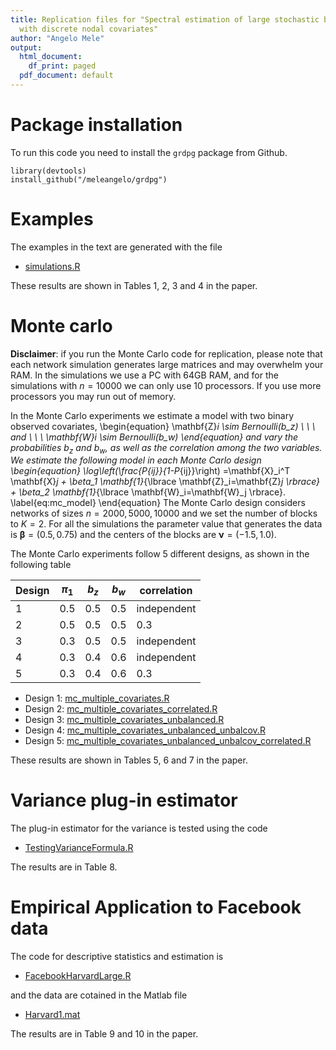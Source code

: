 ```yaml
---
title: Replication files for "Spectral estimation of large stochastic blockmodels
  with discrete nodal covariates"
author: "Angelo Mele"
output:
  html_document:
    df_print: paged
  pdf_document: default
---
```


# Package installation

To run this code you need to install the `grdpg` package from Github.

```{r}
library(devtools)
install_github("/meleangelo/grdpg")
```

# Examples
The examples in the text are generated with the file

- [simulations.R](simulations.R)

These results are shown in Tables 1, 2, 3 and 4 in the paper.

# Monte carlo
**Disclaimer**: if you run the Monte Carlo code for replication, please note that each network simulation generates large matrices and may overwhelm your RAM. In the simulations we use a PC with 64GB RAM, and for the simulations with $n=10000$ we can only use 10 processors. If you use more processors you may run out of memory.


In the Monte Carlo experiments we estimate a model with two binary observed covariates, 
\begin{equation}
\mathbf{Z}_i \sim Bernoulli(b_z) \ \ \  and \ \ \  \mathbf{W}_i \sim Bernoulli(b_w)
\end{equation}
and vary the probabilities $b_z$ and $b_w$, as well as the correlation among the two variables. We estimate the following model in each Monte Carlo design
\begin{equation}
    \log\left(\frac{P_{ij}}{1-P_{ij}}\right) =\mathbf{X}_i^T \mathbf{X}_j + \beta_1 \mathbf{1}_{\lbrace \mathbf{Z}_i=\mathbf{Z}_j \rbrace} + \beta_2 \mathbf{1}_{\lbrace \mathbf{W}_i=\mathbf{W}_j \rbrace}.
    \label{eq:mc_model}
\end{equation}
The Monte Carlo design considers networks of sizes $n=2000, 5000, 10000$ and we set the number of blocks to $K=2$. For all the simulations the parameter value that generates the data is $\mathbf{\beta} = (0.5,0.75)$ and the centers of the blocks are $\mathbf{\nu}=(-1.5,1.0)$.

The Monte Carlo experiments follow 5 different designs, as shown in the following table



| Design   | $\pi_1$   | $b_z$   | $b_w$   | correlation |
| ----- | ---- | --- | --- | ----- |  
1   | $0.5$  |  $0.5$ | $0.5$ |  independent |
      2   | $0.5$  |  $0.5$ | $0.5$ |  $0.3$ |
      3   | $0.3$  |  $0.5$ | $0.5$ |  independent |
      4   | $0.3$  |  $0.4$ | $0.6$ |  independent |
      5   | $0.3$  |  $0.4$ | $0.6$ |  $0.3$ |


- Design 1: [mc_multiple_covariates.R](mc_multiple_covariates.R)
- Design 2: [mc_multiple_covariates_correlated.R](mc_multiple_covariates_correlated.R)
- Design 3: [mc_multiple_covariates_unbalanced.R](mc_multiple_covariates_unbalanced.R)
- Design 4: [mc_multiple_covariates_unbalanced_unbalcov.R](mc_multiple_covariates_unbalanced_unbalcov.R)
- Design 5: [mc_multiple_covariates_unbalanced_unbalcov_correlated.R](mc_multiple_covariates_unbalanced_unbalcov_correlated.R)

These results are shown in Tables 5, 6 and 7 in the paper.

# Variance plug-in estimator
The plug-in estimator for the variance is tested using the code

- [TestingVarianceFormula.R](TestingVarianceFormula.R)

The results are in Table 8.

# Empirical Application to Facebook data
The code for descriptive statistics and estimation is

- [FacebookHarvardLarge.R](FacebookHarvardLarge.R)

and the data are cotained in the Matlab file 

- [Harvard1.mat](Harvard.mat)

The results are in Table 9 and 10 in the paper.